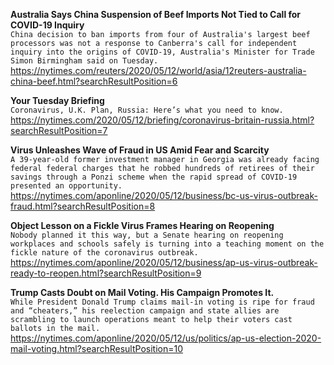 **Australia Says China Suspension of Beef Imports Not Tied to Call for COVID-19 Inquiry**\
`China decision to ban imports from four of Australia's largest beef processors was not a response to Canberra's call for independent inquiry into the origins of COVID-19, Australia's Minister for Trade Simon Birmingham said on Tuesday.     `\
https://nytimes.com/reuters/2020/05/12/world/asia/12reuters-australia-china-beef.html?searchResultPosition=6

**Your Tuesday Briefing**\
`Coronavirus, U.K. Plan, Russia: Here’s what you need to know.`\
https://nytimes.com/2020/05/12/briefing/coronavirus-britain-russia.html?searchResultPosition=7

**Virus Unleashes Wave of Fraud in US Amid Fear and Scarcity**\
`A 39-year-old former investment manager in Georgia was already facing federal federal charges that he robbed hundreds of retirees of their savings through a Ponzi scheme when the rapid spread of COVID-19 presented an opportunity.`\
https://nytimes.com/aponline/2020/05/12/business/bc-us-virus-outbreak-fraud.html?searchResultPosition=8

**Object Lesson on a Fickle Virus Frames Hearing on Reopening**\
`Nobody planned it this way, but a Senate hearing on reopening workplaces and schools safely is turning into a teaching moment on the fickle nature of the coronavirus outbreak.`\
https://nytimes.com/aponline/2020/05/12/business/ap-us-virus-outbreak-ready-to-reopen.html?searchResultPosition=9

**Trump Casts Doubt on Mail Voting. His Campaign Promotes It.**\
`While President Donald Trump claims mail-in voting is ripe for fraud and “cheaters,” his reelection campaign and state allies are scrambling to launch operations meant to help their voters cast ballots in the mail. `\
https://nytimes.com/aponline/2020/05/12/us/politics/ap-us-election-2020-mail-voting.html?searchResultPosition=10

